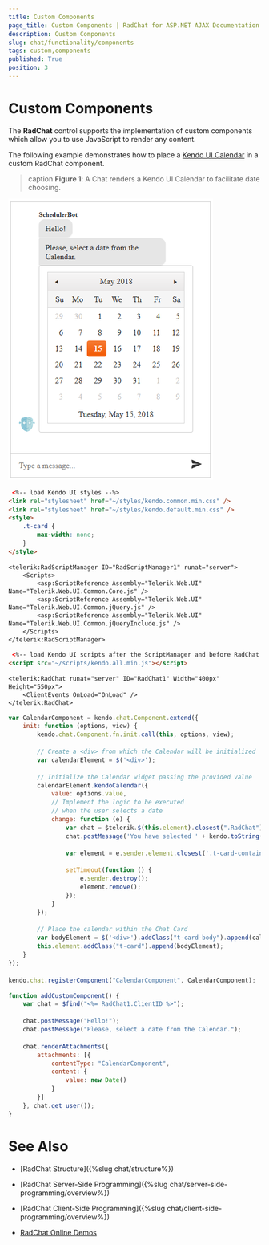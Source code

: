 ```yaml
---
title: Custom Components 
page_title: Custom Components | RadChat for ASP.NET AJAX Documentation
description: Custom Components 
slug: chat/functionality/components
tags: custom,components
published: True
position: 3
---
```


# Custom Components


The **RadChat** control supports the implementation of custom components which allow you to use JavaScript to render any content.

The following example demonstrates how to place a [Kendo UI Calendar](https://docs.telerik.com/kendo-ui/controls/scheduling/calendar/overview) in a custom RadChat component.

>caption **Figure 1**: A Chat renders a Kendo UI Calendar to facilitate date choosing.

![chat with custom components](../images/chat-custom-component-calendar.png)

````HTML
 <%-- load Kendo UI styles --%>
<link rel="stylesheet" href="~/styles/kendo.common.min.css" />
<link rel="stylesheet" href="~/styles/kendo.default.min.css" />
<style>
    .t-card {
        max-width: none;
    }
</style>
````

````ASPX
<telerik:RadScriptManager ID="RadScriptManager1" runat="server">
    <Scripts>
        <asp:ScriptReference Assembly="Telerik.Web.UI" Name="Telerik.Web.UI.Common.Core.js" />
        <asp:ScriptReference Assembly="Telerik.Web.UI" Name="Telerik.Web.UI.Common.jQuery.js" />
        <asp:ScriptReference Assembly="Telerik.Web.UI" Name="Telerik.Web.UI.Common.jQueryInclude.js" />
    </Scripts>
</telerik:RadScriptManager>
````

````HTML
 <%-- load Kendo UI scripts after the ScriptManager and before RadChat --%>
<script src="~/scripts/kendo.all.min.js"></script>
````

````ASPX
<telerik:RadChat runat="server" ID="RadChat1" Width="400px" Height="550px">
    <ClientEvents OnLoad="OnLoad" />
</telerik:RadChat>
 ````

````JavaScript
var CalendarComponent = kendo.chat.Component.extend({
    init: function (options, view) {
        kendo.chat.Component.fn.init.call(this, options, view);

        // Create a <div> from which the Calendar will be initialized
        var calendarElement = $('<div>');

        // Initialize the Calendar widget passing the provided value
        calendarElement.kendoCalendar({
            value: options.value,
            // Implement the logic to be executed
            // when the user selects a date
            change: function (e) {
                var chat = $telerik.$(this.element).closest(".RadChat")[0].control;
                chat.postMessage('You have selected ' + kendo.toString(e.sender.value(), 'D') + '!');

                var element = e.sender.element.closest('.t-card-container');

                setTimeout(function () {
                    e.sender.destroy();
                    element.remove();
                });
            }
        });

        // Place the calendar within the Chat Card
        var bodyElement = $('<div>').addClass("t-card-body").append(calendarElement);
        this.element.addClass("t-card").append(bodyElement);
    }
});

kendo.chat.registerComponent("CalendarComponent", CalendarComponent);
````

````JavaScript
function addCustomComponent() {
    var chat = $find("<%= RadChat1.ClientID %>");

    chat.postMessage("Hello!");
    chat.postMessage("Please, select a date from the Calendar.");

    chat.renderAttachments({
        attachments: [{
            contentType: "CalendarComponent",
            content: {
                value: new Date()
            }
        }]
    }, chat.get_user());
}
````


# See Also

 * [RadChat Structure]({%slug chat/structure%})

 * [RadChat Server-Side Programming]({%slug chat/server-side-programming/overview%})

 * [RadChat Client-Side Programming]({%slug chat/client-side-programming/overview%})

 * [RadChat Online Demos](http://demos.telerik.com/aspnet-ajax/chat/overview/defaultcs.aspx)

 